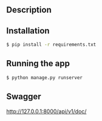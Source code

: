 ## Description
## Installation

```bash
$ pip install -r requirements.txt
```

## Running the app
```bash
$ python manage.py runserver
```

## Swagger
http://127.0.0.1:8000/api/v1/doc/